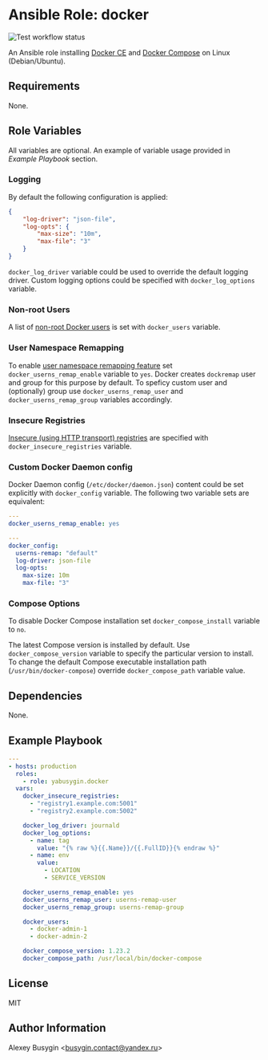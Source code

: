 Ansible Role: docker
====================

![Test workflow status](https://github.com/yabusygin/ansible-role-docker/workflows/test/badge.svg)

An Ansible role installing [Docker CE][Engine] and [Docker Compose][Compose]
on Linux (Debian/Ubuntu).

[Engine]: https://docs.docker.com/install/
[Compose]: https://docs.docker.com/compose/

Requirements
------------

None.

Role Variables
--------------

All variables are optional. An example of variable usage provided
in *Example Playbook* section.

### Logging ###

By default the following configuration is applied:

```json
{
    "log-driver": "json-file",
    "log-opts": {
        "max-size": "10m",
        "max-file": "3"
    }
}
```

`docker_log_driver` variable could be used to override the default logging
driver. Custom logging options could be specified with `docker_log_options`
variable.

### Non-root Users ###

A list of [non-root Docker users][Non-Root User] is set with `docker_users` variable.

[Non-Root User]: https://docs.docker.com/install/linux/linux-postinstall/#manage-docker-as-a-non-root-user

### User Namespace Remapping ###

To enable [user namespace remapping feature][userns-remap] set
`docker_userns_remap_enable` variable to `yes`. Docker creates `dockremap` user
and group for this purpose by default. To speficy custom user and (optionally)
group use `docker_userns_remap_user` and `docker_userns_remap_group` variables
accordingly.

[userns-remap]: https://docs.docker.com/engine/security/userns-remap/

### Insecure Registries ###

[Insecure (using HTTP transport) registries][Insecure Registries] are specified
with `docker_insecure_registries` variable.

[Insecure Registries]: https://docs.docker.com/registry/insecure/

### Custom Docker Daemon config ###

Docker Daemon config (`/etc/docker/daemon.json`) content could be set explicitly
with `docker_config` variable. The following two variable sets are equivalent:

```yaml
---
docker_userns_remap_enable: yes
```

```yaml
---
docker_config:
  userns-remap: "default"
  log-driver: json-file
  log-opts:
    max-size: 10m
    max-file: "3"
```

### Compose Options ###

To disable Docker Compose installation set `docker_compose_install` variable
to `no`.

The latest Compose version is installed by default. Use `docker_compose_version`
variable to specify the particular version to install. To change the default
Compose executable installation path (`/usr/bin/docker-compose`) override
`docker_compose_path` variable value.

Dependencies
------------

None.

Example Playbook
----------------

```yaml
---
- hosts: production
  roles:
    - role: yabusygin.docker
  vars:
    docker_insecure_registries:
      - "registry1.example.com:5001"
      - "registry2.example.com:5002"

    docker_log_driver: journald
    docker_log_options:
      - name: tag
        value: "{% raw %}{{.Name}}/{{.FullID}}{% endraw %}"
      - name: env
        value:
          - LOCATION
          - SERVICE_VERSION

    docker_userns_remap_enable: yes
    docker_userns_remap_user: userns-remap-user
    docker_userns_remap_group: userns-remap-group

    docker_users:
      - docker-admin-1
      - docker-admin-2

    docker_compose_version: 1.23.2
    docker_compose_path: /usr/local/bin/docker-compose
```

License
-------

MIT

Author Information
------------------

Alexey Busygin \<busygin.contact@yandex.ru\>
